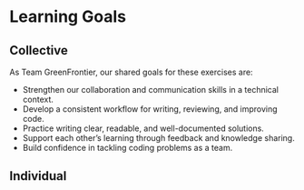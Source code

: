# Learning Goals

## Collective

As Team GreenFrontier, our shared goals for these exercises are:

- Strengthen our collaboration and communication skills in a technical context.
- Develop a consistent workflow for writing, reviewing, and improving code.
- Practice writing clear, readable, and well-documented solutions.
- Support each other’s learning through feedback and knowledge sharing.
- Build confidence in tackling coding problems as a team.

## Individual

